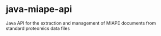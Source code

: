 # java-miape-api
Java API for the extraction and management of MIAPE documents from standard proteomics data files
